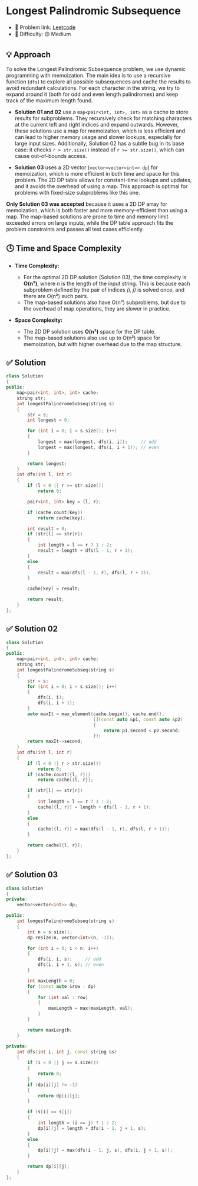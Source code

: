 # Longest Palindromic Subsequence

- 🧩 Problem link: [Leetcode](https://leetcode.com/problems/longest-palindromic-subsequence)
- 🚦 Difficulty: 🟡 Medium

## 💡 Approach

To solve the Longest Palindromic Subsequence problem, we use dynamic programming with memoization. The main idea is to use a recursive function (`dfs`) to explore all possible subsequences and cache the results to avoid redundant calculations. For each character in the string, we try to expand around it (both for odd and even length palindromes) and keep track of the maximum length found.

- **Solution 01 and 02** use a `map<pair<int, int>, int>` as a cache to store results for subproblems. They recursively check for matching characters at the current left and right indices and expand outwards. However, these solutions use a map for memoization, which is less efficient and can lead to higher memory usage and slower lookups, especially for large input sizes. Additionally, Solution 02 has a subtle bug in its base case: it checks `r > str.size()` instead of `r >= str.size()`, which can cause out-of-bounds access.

- **Solution 03** uses a 2D vector (`vector<vector<int>> dp`) for memoization, which is more efficient in both time and space for this problem. The 2D DP table allows for constant-time lookups and updates, and it avoids the overhead of using a map. This approach is optimal for problems with fixed-size subproblems like this one.

**Only Solution 03 was accepted** because it uses a 2D DP array for memoization, which is both faster and more memory-efficient than using a map. The map-based solutions are prone to time and memory limit exceeded errors on large inputs, while the DP table approach fits the problem constraints and passes all test cases efficiently.

## 🕒 Time and Space Complexity

- **Time Complexity:**

  - For the optimal 2D DP solution (Solution 03), the time complexity is **O(n²)**, where _n_ is the length of the input string. This is because each subproblem defined by the pair of indices _(i, j)_ is solved once, and there are O(n²) such pairs.
  - The map-based solutions also have O(n²) subproblems, but due to the overhead of map operations, they are slower in practice.

- **Space Complexity:**
  - The 2D DP solution uses **O(n²)** space for the DP table.
  - The map-based solutions also use up to O(n²) space for memoization, but with higher overhead due to the map structure.

## ✅ Solution

```cpp
class Solution
{
public:
    map<pair<int, int>, int> cache;
    string str;
    int longestPalindromeSubseq(string s)
    {
        str = s;
        int longest = 0;

        for (int i = 0; i < s.size(); i++)
        {
            longest = max(longest, dfs(i, i));     // odd
            longest = max(longest, dfs(i, i + 1)); // even
        }

        return longest;
    }
    int dfs(int l, int r)
    {
        if (l < 0 || r >= str.size())
            return 0;

        pair<int, int> key = {l, r};

        if (cache.count(key))
            return cache[key];

        int result = 0;
        if (str[l] == str[r])
        {
            int length = l == r ? 1 : 2;
            result = length + dfs(l - 1, r + 1);
        }
        else
        {
            result = max(dfs(l - 1, r), dfs(l, r + 1));
        }

        cache[key] = result;

        return result;
    }
};
```

## ✅ Solution 02

```cpp
class Solution
{
public:
    map<pair<int, int>, int> cache;
    string str;
    int longestPalindromeSubseq(string s)
    {
        str = s;
        for (int i = 0; i < s.size(); i++)
        {
            dfs(i, i);
            dfs(i, i + 1);
        }
        auto maxIt = max_element(cache.begin(), cache.end(),
                                 [](const auto &p1, const auto &p2)
                                 {
                                     return p1.second < p2.second;
                                 });
        return maxIt->second;
    }
    int dfs(int l, int r)
    {
        if (l < 0 || r > str.size())
            return 0;
        if (cache.count({l, r}))
            return cache[{l, r}];

        if (str[l] == str[r])
        {
            int length = l == r ? 1 : 2;
            cache[{l, r}] = length + dfs(l - 1, r + 1);
        }
        else
        {
            cache[{l, r}] = max(dfs(l - 1, r), dfs(l, r + 1));
        }

        return cache[{l, r}];
    }
};
```

## ✅ Solution 03

```cpp
class Solution
{
private:
    vector<vector<int>> dp;

public:
    int longestPalindromeSubseq(string s)
    {
        int n = s.size();
        dp.resize(n, vector<int>(n, -1));

        for (int i = 0; i < n; i++)
        {
            dfs(i, i, s);     // odd
            dfs(i, i + 1, s); // even
        }

        int maxLength = 0;
        for (const auto &row : dp)
        {
            for (int val : row)
            {
                maxLength = max(maxLength, val);
            }
        }

        return maxLength;
    }

private:
    int dfs(int i, int j, const string &s)
    {
        if (i < 0 || j == s.size())
        {
            return 0;
        }
        if (dp[i][j] != -1)
        {
            return dp[i][j];
        }

        if (s[i] == s[j])
        {
            int length = (i == j) ? 1 : 2;
            dp[i][j] = length + dfs(i - 1, j + 1, s);
        }
        else
        {
            dp[i][j] = max(dfs(i - 1, j, s), dfs(i, j + 1, s));
        }

        return dp[i][j];
    }
};
```
